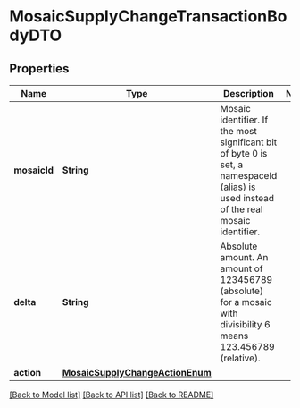 # MosaicSupplyChangeTransactionBodyDTO

## Properties
Name | Type | Description | Notes
------------ | ------------- | ------------- | -------------
**mosaicId** | **String** | Mosaic identifier. If the most significant bit of byte 0 is set, a namespaceId (alias) is used instead of the real mosaic identifier.  | 
**delta** | **String** | Absolute amount. An amount of 123456789 (absolute) for a mosaic with divisibility 6 means 123.456789 (relative). | 
**action** | [**MosaicSupplyChangeActionEnum**](MosaicSupplyChangeActionEnum.md) |  | 

[[Back to Model list]](../README.md#documentation-for-models) [[Back to API list]](../README.md#documentation-for-api-endpoints) [[Back to README]](../README.md)


